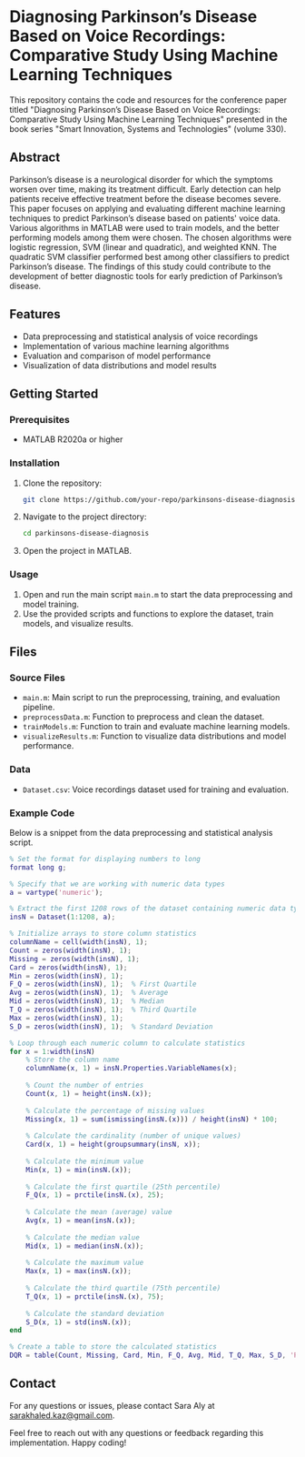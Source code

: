 # Diagnosing Parkinson’s Disease Based on Voice Recordings: Comparative Study Using Machine Learning Techniques

This repository contains the code and resources for the conference paper titled "Diagnosing Parkinson’s Disease Based on Voice Recordings: Comparative Study Using Machine Learning Techniques" presented in the book series "Smart Innovation, Systems and Technologies" (volume 330).

## Abstract
Parkinson’s disease is a neurological disorder for which the symptoms worsen over time, making its treatment difficult. Early detection can help patients receive effective treatment before the disease becomes severe. This paper focuses on applying and evaluating different machine learning techniques to predict Parkinson’s disease based on patients' voice data. Various algorithms in MATLAB were used to train models, and the better performing models among them were chosen. The chosen algorithms were logistic regression, SVM (linear and quadratic), and weighted KNN. The quadratic SVM classifier performed best among other classifiers to predict Parkinson’s disease. The findings of this study could contribute to the development of better diagnostic tools for early prediction of Parkinson’s disease.

## Features
- Data preprocessing and statistical analysis of voice recordings
- Implementation of various machine learning algorithms
- Evaluation and comparison of model performance
- Visualization of data distributions and model results

## Getting Started

### Prerequisites
- MATLAB R2020a or higher

### Installation
1. Clone the repository:
    ```bash
    git clone https://github.com/your-repo/parkinsons-disease-diagnosis.git
    ```
2. Navigate to the project directory:
    ```bash
    cd parkinsons-disease-diagnosis
    ```
3. Open the project in MATLAB.

### Usage
1. Open and run the main script `main.m` to start the data preprocessing and model training.
2. Use the provided scripts and functions to explore the dataset, train models, and visualize results.

## Files

### Source Files
- `main.m`: Main script to run the preprocessing, training, and evaluation pipeline.
- `preprocessData.m`: Function to preprocess and clean the dataset.
- `trainModels.m`: Function to train and evaluate machine learning models.
- `visualizeResults.m`: Function to visualize data distributions and model performance.

### Data
- `Dataset.csv`: Voice recordings dataset used for training and evaluation.

### Example Code
Below is a snippet from the data preprocessing and statistical analysis script.

```matlab
% Set the format for displaying numbers to long
format long g;

% Specify that we are working with numeric data types
a = vartype('numeric');

% Extract the first 1208 rows of the dataset containing numeric data types
insN = Dataset(1:1208, a);

% Initialize arrays to store column statistics
columnName = cell(width(insN), 1);
Count = zeros(width(insN), 1);
Missing = zeros(width(insN), 1);
Card = zeros(width(insN), 1);
Min = zeros(width(insN), 1);
F_Q = zeros(width(insN), 1);  % First Quartile
Avg = zeros(width(insN), 1);  % Average
Mid = zeros(width(insN), 1);  % Median
T_Q = zeros(width(insN), 1);  % Third Quartile
Max = zeros(width(insN), 1);
S_D = zeros(width(insN), 1);  % Standard Deviation

% Loop through each numeric column to calculate statistics
for x = 1:width(insN)
    % Store the column name
    columnName(x, 1) = insN.Properties.VariableNames(x);
    
    % Count the number of entries
    Count(x, 1) = height(insN.(x));
    
    % Calculate the percentage of missing values
    Missing(x, 1) = sum(ismissing(insN.(x))) / height(insN) * 100;
    
    % Calculate the cardinality (number of unique values)
    Card(x, 1) = height(groupsummary(insN, x));
    
    % Calculate the minimum value
    Min(x, 1) = min(insN.(x));
    
    % Calculate the first quartile (25th percentile)
    F_Q(x, 1) = prctile(insN.(x), 25);
    
    % Calculate the mean (average) value
    Avg(x, 1) = mean(insN.(x));
    
    % Calculate the median value
    Mid(x, 1) = median(insN.(x));
    
    % Calculate the maximum value
    Max(x, 1) = max(insN.(x));
    
    % Calculate the third quartile (75th percentile)
    T_Q(x, 1) = prctile(insN.(x), 75);
    
    % Calculate the standard deviation
    S_D(x, 1) = std(insN.(x));
end

% Create a table to store the calculated statistics
DQR = table(Count, Missing, Card, Min, F_Q, Avg, Mid, T_Q, Max, S_D, 'RowNames', columnName);
```

## Contact
For any questions or issues, please contact Sara Aly at sarakhaled.kaz@gmail.com.

Feel free to reach out with any questions or feedback regarding this implementation. Happy coding!
